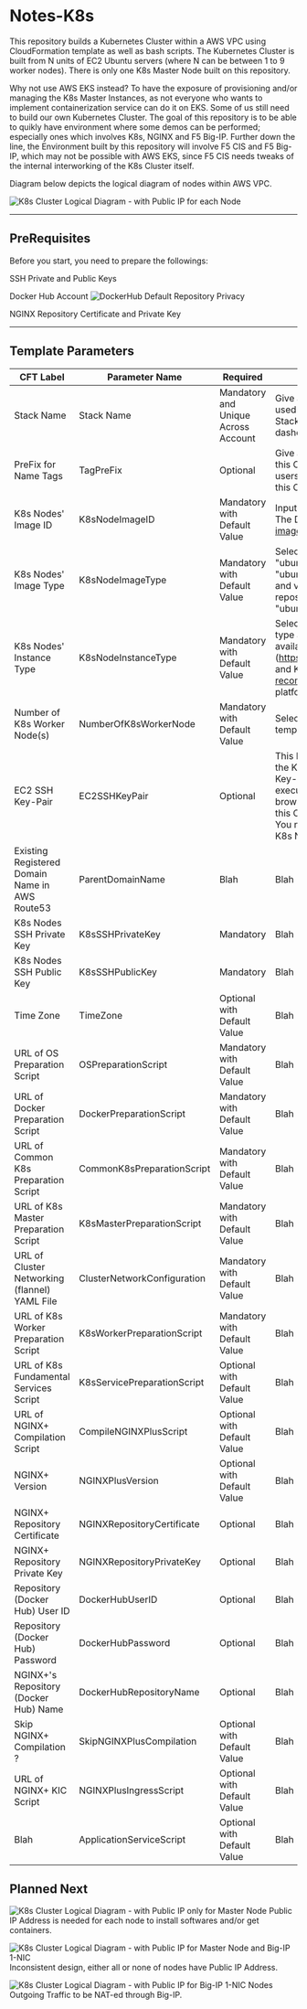 # Notes-K8s

This repository builds a Kubernetes Cluster within a AWS VPC using CloudFormation template as well as bash scripts. The Kubernetes Cluster is built from N units of EC2 Ubuntu servers (where N can be between 1 to 9 worker nodes).
There is only one K8s Master Node built on this repository.

Why not use AWS EKS instead? To have the exposure of provisioning and/or managing the K8s Master Instances, as not everyone who wants to implement containerization service can do it on EKS. Some of us still need to build our own Kubernetes Cluster.
The goal of this repository is to be able to quikly have environment where some demos can be performed; especially ones which involves K8s, NGINX and F5 Big-IP.
Further down the line, the Environment built by this repository will involve F5 CIS and F5 Big-IP, which may not be possible with AWS EKS, since F5 CIS needs tweaks of the internal interworking of the K8s Cluster itself.

Diagram below depicts the logical diagram of nodes within AWS VPC.

![K8s Cluster Logical Diagram - with Public IP for each Node](Figures/K8sClusterLogicalDiagramAllIP.png)



***

## PreRequisites

Before you start, you need to prepare the followings:

SSH Private and Public Keys

Docker Hub Account
![DockerHub Default Repository Privacy](Figures/DockerHubDefaultRepositoryPrivacy.png)

NGINX Repository Certificate and Private Key



***

## Template Parameters

| CFT Label | Parameter Name | Required | Description |
| --- | --- | --- | --- |
| Stack Name | Stack Name | Mandatory and Unique Across Account | Give a unique name to the CloudFormation stack. Stack name will be used to prefix all resources created by this CloudFormation template. Stack name can include letters (A-Z and a-z), numbers (0-9), and dashes (-). |
| PreFix for Name Tags | TagPreFix | Optional | Give a Prefix to be used for Prefix-Naming all resources created by this CloudFormation template. In an account where there are multiple users, using initial will help to identify who owns the resources which this CloudFormation template creates. |
| K8s Nodes' Image ID | K8sNodeImageID | Mandatory with Default Value | Input a valid AMI ID of a Ubuntu Server to be used for the K8s Nodes. The Default AMI ID are based on https://cloud-images.ubuntu.com/locator/ec2/ . |
| K8s Nodes' Image Type | K8sNodeImageType | Mandatory with Default Value | Select an EC2 Image Type for the K8s Nodes. Allowed values are "ubuntu1804amd64", "ubuntu1804arm64", "ubuntu2004amd64", "ubuntu2004arm64" which represent Ubuntu Server version 18.04 and version 20.04 on AMD64 and ARM64 architectures. Note that this repository was tested only on the Default value which is "ubuntu2004amd64". |
| K8s Nodes' Instance Type | K8sNodeInstanceType | Mandatory with Default Value | Select an EC2 Instance Type for the K8s Nodes. Note that instance type also influences the number of CPU and amount of Memory available for the K8s Node. Refer also to official guides from Ubuntu (https://help.ubuntu.com/community/Installation/SystemRequirements) and Kubernetes (https://docs.kublr.com/installation/hardware-recommendation/) on the minimal system requirements for each platform, and pick the largest specification on each aspect. |
| Number of K8s Worker Node(s) | NumberOfK8sWorkerNode | Mandatory with Default Value | Select from 1 to 9 Worker Nodes to be created by the CloudFormation template. |
| EC2 SSH Key-Pair | EC2SSHKeyPair | Optional | This Key-Pair will be used for SSH access into the EC2 instances or the K8s Nodes. Select a Key-Pair from the drop-down list of Existing Key-Pairs. If the Key-Pair you want to use is created after you execute/launch this CloudFormation template (example: on separate browser's tab you created a new Key-Pair after you execute/launch this CloudFormation template), the new Key-Pair will not be shown. You need to assign/use a Key-Pair if you'd like to access any of the K8s Node's CLI. |
| Existing Registered Domain Name in AWS Route53 | ParentDomainName | Blah | Blah |
| K8s Nodes SSH Private Key | K8sSSHPrivateKey | Mandatory | Blah |
| K8s Nodes SSH Public Key | K8sSSHPublicKey | Mandatory | Blah |
| Time Zone | TimeZone | Optional with Default Value | Blah |
| URL of OS Preparation Script | OSPreparationScript | Mandatory with Default Value | Blah |
| URL of Docker Preparation Script | DockerPreparationScript | Mandatory with Default Value | Blah |
| URL of Common K8s Preparation Script | CommonK8sPreparationScript | Mandatory with Default Value | Blah |
| URL of K8s Master Preparation Script | K8sMasterPreparationScript | Mandatory with Default Value | Blah |
| URL of Cluster Networking (flannel) YAML File | ClusterNetworkConfiguration | Mandatory with Default Value | Blah |
| URL of K8s Worker Preparation Script | K8sWorkerPreparationScript | Mandatory with Default Value | Blah |
| URL of K8s Fundamental Services Script | K8sServicePreparationScript | Optional with Default Value | Blah |
| URL of NGINX+ Compilation Script | CompileNGINXPlusScript | Optional with Default Value | Blah |
| NGINX+ Version | NGINXPlusVersion | Optional with Default Value | Blah |
| NGINX+ Repository Certificate | NGINXRepositoryCertificate | Optional | Blah |
| NGINX+ Repository Private Key | NGINXRepositoryPrivateKey | Optional | Blah |
| Repository (Docker Hub) User ID | DockerHubUserID | Optional | Blah |
| Repository (Docker Hub) Password | DockerHubPassword | Optional | Blah |
| NGINX+'s Repository (Docker Hub) Name | DockerHubRepositoryName | Optional | Blah |
| Skip NGINX+ Compilation ? | SkipNGINXPlusCompilation | Optional with Default Value | Blah |
| URL of NGINX+ KIC Script | NGINXPlusIngressScript | Optional with Default Value | Blah |
| Blah | ApplicationServiceScript | Optional with Default Value | Blah |






































## Planned Next

![K8s Cluster Logical Diagram - with Public IP only for Master Node](Figures/K8sClusterLogicalDiagramMasterIP.png)
Public IP Address is needed for each node to install softwares and/or get containers.

![K8s Cluster Logical Diagram - with Public IP for Master Node and Big-IP 1-NIC](Figures/K8sClusterLogicalDiagramMasterBigIPOneNIC.png)
Inconsistent design, either all or none of nodes have Public IP Address.

![K8s Cluster Logical Diagram - with Public IP for Big-IP 1-NIC](Figures/K8sClusterLogicalDiagramBigIPOneNIC.png)
Nodes Outgoing Traffic to be NAT-ed through Big-IP.


